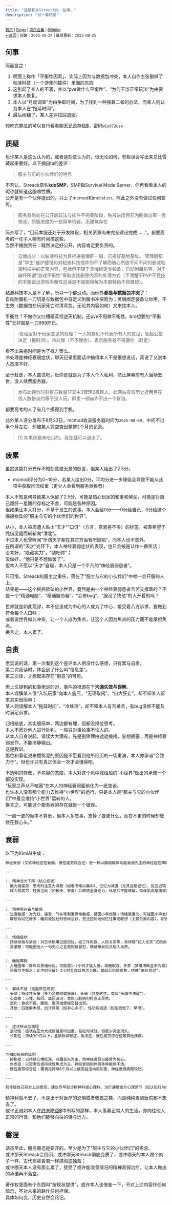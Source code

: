 ```yaml
---
title: "近期有关Streack的一些事。"
description: "另一篇呓语"
---
```

<small id="old_menu"><a href="/">首页</a> | <a href="/blogs">Blogs</a> | <a href="/Project">项目合集</a> | <a href="https://space.bilibili.com/1987247870">Bilibili↗</a><br></small><small><a href="../../">←返回</a> |
 创建：2025-08-24 | 最后更新：2025-08-25</small><br>

## 何事

简而言之：

1. 明面上称作「平衡性因素」，实际上因为与数据包冲突，本人自作主张删掉了粘液科技（一个游戏的插件）里面的东西
2. 这引起了某人的不满，并以“pve做什么平衡性”、“为何干涉正常玩法”为由要求本人恢复。
3. 本人以“月度调查”为由争取时间，为了找到一种强兼二者的办法，而某人则认为本人在“拖延时间”。
4. 最后闹翻了，某人差评拉踩退服。

想吃完整瓜的可以自行看看[聊天记录存档฿](//kdx233.github.io/res/archive/streack-chat-20250823.zip)，密码`wis872usx`

## 质疑

也许某人是这么认为的，或者是刻意认为的，但无论如何，有些误会写出来总比雪藏起来要好。以下摘自ta的差评：

> 服主与它的小伙伴们的世界

不否认，Streack原名**kdxSMP**，SMP指Survival Mode Server，你再看看本人的昵称就知道这服啥性质。<br>
公开是有一个伙伴提出的，只上了mcmod和mclist.cn，除此之外没有做过任何宣传。

> 服务器尚处在公开后玩法与插件不完善阶段，粘液进度目前为刚做出第一套物流，原版进度为一些简单机器，无建筑存在

简介写了，“目前本服还处于开发阶段，相关资源尚未完全建设完成……”。都要高考的一坨子人哪有时间搞这些。<br>
当然不推脱责任：既然决定好公开，内容肯定要负责的。

> 自爆成分：以粘液科技为目标进服爆肝一周，已搭好基地基址。
> 管理层都是“学生”维护缓慢和对粘液科技插件的不了解而随心所欲不闻不问的删减粘液科技中的正常内容，包括但不限于灵魂绑定类装备，自动附魔机等，对于破坏所谓“游戏平衡性”采取直接删除内容的处理方式（不清楚不PVP不竞技的本服说出游戏平衡性这话是不是能理解为本服特色不容置疑）。

粘液科技本人是不了解，所以一个都没动。而例外**都是与数据包冲突了**：<br>
自动附魔机一刀切是与数据包中自定义附魔书冲突而为；灵魂绑定装备让你用，不生效（数据包在玩家死亡时清背包，无论其内容如何）又来找本人。

平衡性？不做你又吐槽精英怪逆天机制，还pve不用做平衡性。bro想要的“平衡性”无非就是一刀999而已。

> ·管理层对于玩家意见的处理：一人的意见不代表所有人的意见，发起公投决定（拖时间）。冷处理（不予理会）。表示服务器不需要你（赶走）

看不出来拖时间是为了找方案么。<br>
冷处理是神经衰弱症状，聊天记录里面话冲搞得本人不是很想说话，真说了又说本人态度不好。<br>

至于赶走，本人直说吧，赶你走就是为了本人个人私利，防止屏幕前有人当场去世，没人续费服务器。

> 发布此评价时群群员数量17其中3管理2机器人，此网站查询历史近两月在线人数惨淡约等于没人玩，群里一顿@炸不出一个冒泡。

都要高考的人了有几个摸得到手机。

此外某人评分发布于8月23日，mcmod收录服务器时间为`2025-08-09`，中间不过半个月左右，却被某人凭空查出整整2个月的记录。

> [!] 如果你是来吃瓜的，现在就可以退出了。

## 疲累
虽然这篇打分充斥不知刻意或无意的贬言，但某人给出了2.5分。

* mcmod评分为0~10分，若某人给出0分，平均分进一步降低会导致不能从此项中获取推流权重（更少人会看到服务器推荐）

本人不知是何导致某人保留了2.5分，可能是热心玩家的和事和稀泥，可能是对自己爆肝一星期的存档之不舍，可能是各种原因。<br>
但如果让本人打分，不基于发生的这事，本人会给0分——0分给自己，0分给这个摇摇欲坠的“服主与它的小伙伴们的世界”。

从小，本人被周遭人贴上“天才”“口伢”（方言，意思差不多）的标签，被寄希望于凭借见题而斩斩向“清北”。<br>
不过本人也曾听闻“所谓天才都在其它方面有所缺陷”，而本人也不意外。<br>
在所谓的“天才”光环下，本人神经衰弱症状的表现，也只会被是认作一番笑话：<br>
没考好，“隐藏实力”，“装吧你”；<br>
没做好，“他只是不想做罢了”。<br>
但本人不愿以“天才”自居，本人只是一个平凡的“神经衰弱患者”。

只可惜，Streack的服主之重任，落在了“服主与它的小伙伴们”中唯一会开服的人上。<br>
结果是——这个摇摇欲坠的小世界，竟然是由一个神经衰弱患者苦苦支撑着的？不是一个“精通电脑”、“精通服务器”、“会修bug”、“服没了找他”的人开着的吗？<br>

世界就是如此荒谬，本不应该成为中心的人成为了中心，接受着八方诉求，要做到符合每个人口味；<br>
或者说世界如此冲突，让一个人成为焦点，让这个人因为焦点的压力而不能承担焦点。<br>
换言之，本人累了。

## 自责

老实说的话，第一次看到这个差评本人倒没什么感想，只有累与自责。<br>
第二次阅读时，体会到了什么叫“信息差”。<br>
第三次读，才想起来存在“刻意”的可能。<br>

但上文提到的和事佬说的对，事件的根源在于**沟通失效与误解**。<br>
本人误解某人借“入坑玩家”向本人施压，“无理取闹”、“自大狂妄”，却不知某人诉求其实很简单；<br>
某人则误解本人“拖延时间”、“冷处理”，却不知本人有苦难言，有bug没修不能及时满足诉求。

归根结底，其实很简单，两边都有理，但都没换位思考。<br>
本人不愿对他人进行批判，一般只对事论事不论人的。<br>
从本人自身说起，错误大大滴有，先是删除理由遮遮掩掩，妄想搪塞；再是神经衰弱发作，不能冷静输出。<br>
这是教训。<br>
那位和事佬说来搅稀泥的原因是不愿看到他所经历的一切重演，本人亦承诺“会致力于”。但也许只有真正体会一次才会懂得吧。

不透明的修改，不包容的态度。本人对这个风中残烛般的“小世界”做出的承诺一个都没实现。<br>
“玩家之声从不喧嚣”在本人的神经衰弱面前化为一纸空谈。<br>
也许本人没有那个能力去维持“小世界”的运行，只是本人是“服主与它的小伙伴们”中最会维持“小世界”运转的人。<br>
换言之，可能这个服务器的存在就是一个错误。

“一周一更的频率不算低，但本人多忘事，忘掉了要更什么，而在不更的时候却缠绕在我心头。”

## 衰弱

以下为KimiAI生成：

```markdown
神经衰弱（又称神经症性衰弱、慢性疲劳综合征）是一种以脑和躯体功能衰弱为主的神经症性障碍，主要表现为精神易兴奋却又易疲劳，常伴情绪烦恼、紧张、睡眠障碍及躯体不适等。以下是其典型表现，分几个方面为你梳理：

---

1. 精神活力下降（核心症状）
- 脑力易疲劳：思考时注意力涣散（如看书难以集中）、记忆力减退（尤其近期记忆）、反应迟钝，工作或学习效率显著下降，轻微用脑即感疲惫。
- 体力易疲劳：轻微活动（如散步、家务）后即感全身乏力，休息后不能缓解，常伴肌肉酸痛或紧绷感。

---

2. 精神易兴奋与敏感
- 过度敏感：对光线、噪音、气味等刺激异常敏感，易因小事烦躁；情绪易激动，可能因小事发脾气后又后悔。
- 联想与回忆增多：睡前或独处时思维活跃，无法控制地回忆往事或联想（尤其负面内容），导致入睡困难。

---

3. 情绪症状
- 持续烦恼与紧张：对日常琐事过度担忧，如工作失误、人际关系等，常伴随“杞人忧天”式的焦虑。
- 易激惹：可能因他人一句无心之言感到被冒犯，情绪爆发后又陷入自责。
---

4. 睡眠障碍
- 入睡困难：卧床后思绪纷乱，可能需1-2小时才能入睡，或睡眠浅、多梦（梦境清晰且多为紧张内容）。
- 早醒与不解乏：比平时早醒1-2小时且难以再次入睡，晨起后仍感疲惫，仿佛“未休息过”。

---

5. 躯体不适（无器质性病变）
- 头部：持续性头痛（多为紧箍感或胀痛）、头晕（非旋转性，类似“头脑不清醒”）。
- 心血管：心悸、胸闷、血压波动，类似心脏病但检查无异常。
- 消化：食欲不振、腹胀、腹泻或便秘交替出现。
- 其他：四肢麻木感、出汗异常（如手心多汗）、性功能减退（如性欲低下、早泄）。

---

6. 症状特点与病程
- 波动性：症状在压力大或情绪差时加重，轻松时减轻，但极少完全消失。
- 长期性：持续3个月以上，且排除抑郁症、焦虑症、慢性疲劳综合征等其他疾病。

---

与相似疾病的区别
- 抑郁症：以持续心境低落、兴趣丧失为主，而神经衰弱以疲劳为核心。
- 焦虑症：以突发性或持续性焦虑为主，神经衰弱则伴随多种躯体不适。
- 慢性疲劳综合征：需满足持续6个月以上疲劳且活动后加重，神经衰弱病程较短。

---

若怀疑自己符合上述表现，建议尽早就诊精神科或心理科。治疗通常结合心理调节（如认知行为疗法）和药物（如抗焦虑药），多数患者经系统干预后可显著改善。
```
精神科就不去了，不是出于对医疗的恐惧或者敬畏之类，而是纯纯累到医院都不想去了。<br>
或许正诚如本人在[终末呓语฿](https://kdxiaoyi.top/Streack/resourcepack/assets/minecraft/texts/end.txt)中所写的那样，本人羡慕正常人的生活，亦向往他人正常的行径，和他们能够向往的诗与远方。

## 磐涅
话虽至此，服务器还是要开的。至少是为了“服主与它的小伙伴们”的需求。<br>
或许那天Streack会倒闭，或许哪天Streack彻底变质了，或许哪天的本人跟个疯子一样、古代那些昏君一样搞彻底独裁；<br>
或许哪天本人没有那么累了，接受了或许能改善情况的精神衰弱治疗，让本人做出的承诺再不落空。

著作权里面有个东西叫“按现状提供”，或许本人该借鉴一下，不对上述内容作任何暗示，不对未来的路作任何担保。<br>
具体如何变，历史自然会铭记。

<script src="https://rs.kdxiaoyi.top/res/scripts/js/sober@1.0.6.min.js"></script><script src="https://kdxiaoyi.top/pmd.js"></script><script src="https://rs.kdxiaoyi.top/res/scripts/js/pmd-reRender.min.js"></script>
